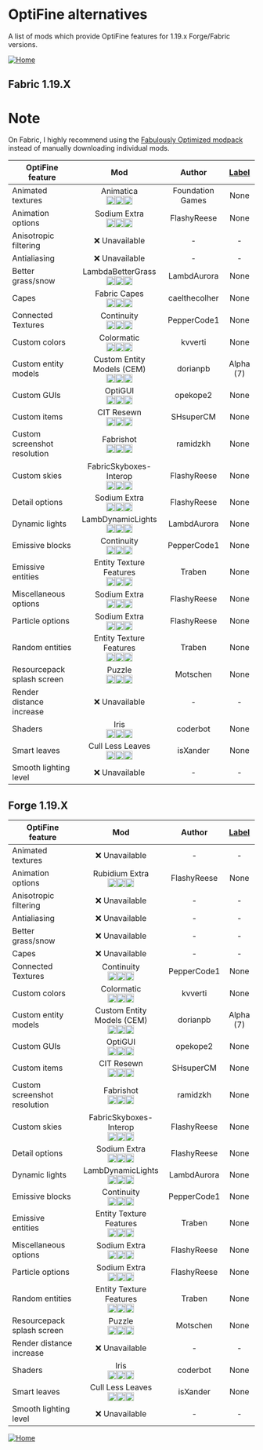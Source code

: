 # OptiFine alternatives

A list of mods which provide OptiFine features for 1.19.x Forge/Fabric versions.

[![Home](https://i.imgur.com/zGuelkW.png)](/README.md)

## Fabric 1.19.X

# Note

On Fabric, I highly recommend using the [Fabulously Optimized modpack](https://fabulously-optimized.gitbook.io/modpack/) instead of manually downloading individual mods.

| OptiFine feature | Mod | Author | [Label](/README.md#labels) |
| --- | :---: | :---: | :---: |
| Animated textures | Animatica<br>[<img src=/images/curseforge.png height=18>](https://www.curseforge.com/minecraft/mc-mods/animatica)[<img src=/images/modrinth.ico height=18>](https://modrinth.com/mod/animatica)[<img src=/images/github.ico height=18>](https://github.com/FoundationGames/Animatica) | Foundation Games | None | 
| Animation options | Sodium Extra<br>[<img src=/images/curseforge.png height=18>](https://www.curseforge.com/minecraft/mc-mods/sodium-extra)[<img src=/images/modrinth.ico height=18>](https://modrinth.com/mod/sodium-extra)[<img src=/images/github.ico height=18>](https://github.com/FlashyReese/sodium-extra-fabric) | FlashyReese | None |
| Anisotropic filtering | ❌ Unavailable | - | - |
| Antialiasing | ❌ Unavailable | - | - |
| Better grass/snow | LambdaBetterGrass<br>[<img src=/images/curseforge.png height=18>](https://www.curseforge.com/minecraft/mc-mods/lambdabettergrass)[<img src=/images/modrinth.ico height=18>](https://modrinth.com/mod/lambdabettergrass)[<img src=/images/github.ico height=18>](https://github.com/LambdAurora/LambdaBetterGrass) | LambdAurora | None |
| Capes | Fabric Capes<br>[<img src=/images/curseforge.png height=18>](https://www.curseforge.com/minecraft/mc-mods/capes)[<img src=/images/modrinth.ico height=18>](https://modrinth.com/mod/capes)[<img src=/images/github.ico height=18>](https://github.com/CaelTheColher/Capes) | caelthecolher | None |
| Connected Textures | Continuity<br>[<img src=/images/curseforge.png height=18>](https://www.curseforge.com/minecraft/mc-mods/continuity)[<img src=/images/modrinth.ico height=18>](https://modrinth.com/mod/continuity)[<img src=/images/github.ico height=18>](https://github.com/PepperCode1/Continuity) | PepperCode1 | None |
| Custom colors | Colormatic<br>[<img src=/images/curseforge.png height=18>](https://www.curseforge.com/minecraft/mc-mods/colormatic)[<img src=/images/modrinth.ico height=18>](https://modrinth.com/mod/colormatic)[<img src=/images/github.ico height=18>](https://github.com/kvverti/colormatic) | kvverti | None |
| Custom entity models | Custom Entity Models (CEM)<br>[<img src=/images/curseforge.png height=18>](https://www.curseforge.com/minecraft/mc-mods/custom-entity-models-cem)[<img src=/images/modrinth.ico height=18>](https://modrinth.com/mod/cem)[<img src=/images/github.ico height=18>](https://github.com/dorianpb/cem) | dorianpb | Alpha (7) |
| Custom GUIs | OptiGUI<br>[<img src=/images/curseforge.png height=18>](https://www.curseforge.com/minecraft/mc-mods/optigui)[<img src=/images/modrinth.ico height=18>](https://modrinth.com/mod/optigui)[<img src=/images/github.ico height=18>](https://github.com/opekope2/OptiGUI) | opekope2 | None |
| Custom items | CIT Resewn<br>[<img src=/images/curseforge.png height=18>](https://www.curseforge.com/minecraft/mc-mods/cit-resewn)[<img src=/images/modrinth.ico height=18>](https://modrinth.com/mod/cit-resewn)[<img src=/images/github.ico height=18>](https://github.com/SHsuperCM/CITResewn) | SHsuperCM | None |
| Custom screenshot resolution | Fabrishot<br>[<img src=/images/curseforge.png height=18>](https://www.curseforge.com/minecraft/mc-mods/fabrishot)[<img src=/images/modrinth.ico height=18>](https://modrinth.com/mod/fabrishot)[<img src=/images/github.ico height=18>](https://github.com/ramidzkh/fabrishot) | ramidzkh | None |
| Custom skies | FabricSkyboxes-Interop<br>[<img src=/images/curseforge.png height=18>](https://www.curseforge.com/minecraft/mc-mods/fabricskyboxes-interop)[<img src=/images/modrinth.ico height=18>](https://modrinth.com/mod/fabricskyboxes-interop)[<img src=/images/github.ico height=18>](https://github.com/FlashyReese/fabricskyboxes-interop) | FlashyReese | None |
| Detail options | Sodium Extra<br>[<img src=/images/curseforge.png height=18>](https://www.curseforge.com/minecraft/mc-mods/sodium-extra)[<img src=/images/modrinth.ico height=18>](https://modrinth.com/mod/sodium-extra)[<img src=/images/github.ico height=18>](https://github.com/FlashyReese/sodium-extra-fabric) | FlashyReese | None |
| Dynamic lights | LambDynamicLights<br>[<img src=/images/curseforge.png height=18>](https://www.curseforge.com/minecraft/mc-mods/lambdynamiclights)[<img src=/images/modrinth.ico height=18>](https://modrinth.com/mod/lambdynamiclights)[<img src=/images/github.ico height=18>](https://github.com/LambdAurora/LambDynamicLights) | LambdAurora | None |
| Emissive blocks | Continuity<br>[<img src=/images/curseforge.png height=18>](https://www.curseforge.com/minecraft/mc-mods/continuity)[<img src=/images/modrinth.ico height=18>](https://modrinth.com/mod/continuity)[<img src=/images/github.ico height=18>](https://github.com/PepperCode1/Continuity) | PepperCode1 | None |
| Emissive entities | Entity Texture Features<br>[<img src=/images/curseforge.png height=18>](https://www.curseforge.com/minecraft/mc-mods/entity-texture-features-fabric)[<img src=/images/modrinth.ico height=18>](https://modrinth.com/mod/entitytexturefeatures)[<img src=/images/github.ico height=18>](https://github.com/Traben-0/Entity_Texture_Features) | Traben | None |
| Miscellaneous options | Sodium Extra<br>[<img src=/images/curseforge.png height=18>](https://www.curseforge.com/minecraft/mc-mods/sodium-extra)[<img src=/images/modrinth.ico height=18>](https://modrinth.com/mod/sodium-extra)[<img src=/images/github.ico height=18>](https://github.com/FlashyReese/sodium-extra-fabric) | FlashyReese | None |
| Particle options | Sodium Extra<br>[<img src=/images/curseforge.png height=18>](https://www.curseforge.com/minecraft/mc-mods/sodium-extra)[<img src=/images/modrinth.ico height=18>](https://modrinth.com/mod/sodium-extra)[<img src=/images/github.ico height=18>](https://github.com/FlashyReese/sodium-extra-fabric) | FlashyReese | None |
| Random entities | Entity Texture Features<br>[<img src=/images/curseforge.png height=18>](https://www.curseforge.com/minecraft/mc-mods/entity-texture-features-fabric)[<img src=/images/modrinth.ico height=18>](https://modrinth.com/mod/entitytexturefeatures)[<img src=/images/github.ico height=18>](https://github.com/Traben-0/Entity_Texture_Features) | Traben | None |
| Resourcepack splash screen | Puzzle<br>[<img src=/images/curseforge.png height=18>](https://www.curseforge.com/minecraft/mc-mods/puzzle)[<img src=/images/modrinth.ico height=18>](https://modrinth.com/mod/puzzle)[<img src=/images/github.ico height=18>](https://github.com/PuzzleMC/Puzzle) | Motschen | None |
| Render distance increase | ❌ Unavailable | - | - |
| Shaders | Iris<br>[<img src=/images/curseforge.png height=18>](https://www.curseforge.com/minecraft/mc-mods/irisshaders)[<img src=/images/modrinth.ico height=18>](https://modrinth.com/mod/iris)[<img src=/images/github.ico height=18>](https://github.com/IrisShaders/Iris) | coderbot | None |
| Smart leaves | Cull Less Leaves<br>[<img src=/images/curseforge.png height=18>](https://www.curseforge.com/minecraft/mc-mods/cull-less-leaves)[<img src=/images/modrinth.ico height=18>](https://modrinth.com/mod/cull-less-leaves)[<img src=/images/github.ico height=18>](https://github.com/isXander/CullLessLeaves) | isXander | None |
| Smooth lighting level | ❌ Unavailable | - | - |

## Forge 1.19.X

| OptiFine feature | Mod | Author | [Label](/README.md#labels) |
| --- | :---: | :---: | :---: |
| Animated textures | ❌ Unavailable | - | - |
| Animation options | Rubidium Extra<br>[<img src=/images/curseforge.png height=18>](https://www.curseforge.com/minecraft/mc-mods/sodium-extra)[<img src=/images/modrinth.ico height=18>](https://modrinth.com/mod/sodium-extra)[<img src=/images/github.ico height=18>](https://github.com/FlashyReese/sodium-extra-fabric) | FlashyReese | None |
| Anisotropic filtering | ❌ Unavailable | - | - |
| Antialiasing | ❌ Unavailable | - | - |
| Better grass/snow | ❌ Unavailable | - | - |
| Capes | ❌ Unavailable | - | - |
| Connected Textures | Continuity<br>[<img src=/images/curseforge.png height=18>](https://www.curseforge.com/minecraft/mc-mods/continuity)[<img src=/images/modrinth.ico height=18>](https://modrinth.com/mod/continuity)[<img src=/images/github.ico height=18>](https://github.com/PepperCode1/Continuity) | PepperCode1 | None |
| Custom colors | Colormatic<br>[<img src=/images/curseforge.png height=18>](https://www.curseforge.com/minecraft/mc-mods/colormatic)[<img src=/images/modrinth.ico height=18>](https://modrinth.com/mod/colormatic)[<img src=/images/github.ico height=18>](https://github.com/kvverti/colormatic) | kvverti | None |
| Custom entity models | Custom Entity Models (CEM)<br>[<img src=/images/curseforge.png height=18>](https://www.curseforge.com/minecraft/mc-mods/custom-entity-models-cem)[<img src=/images/modrinth.ico height=18>](https://modrinth.com/mod/cem)[<img src=/images/github.ico height=18>](https://github.com/dorianpb/cem) | dorianpb | Alpha (7) |
| Custom GUIs | OptiGUI<br>[<img src=/images/curseforge.png height=18>](https://www.curseforge.com/minecraft/mc-mods/optigui)[<img src=/images/modrinth.ico height=18>](https://modrinth.com/mod/optigui)[<img src=/images/github.ico height=18>](https://github.com/opekope2/OptiGUI) | opekope2 | None |
| Custom items | CIT Resewn<br>[<img src=/images/curseforge.png height=18>](https://www.curseforge.com/minecraft/mc-mods/cit-resewn)[<img src=/images/modrinth.ico height=18>](https://modrinth.com/mod/cit-resewn)[<img src=/images/github.ico height=18>](https://github.com/SHsuperCM/CITResewn) | SHsuperCM | None |
| Custom screenshot resolution | Fabrishot<br>[<img src=/images/curseforge.png height=18>](https://www.curseforge.com/minecraft/mc-mods/fabrishot)[<img src=/images/modrinth.ico height=18>](https://modrinth.com/mod/fabrishot)[<img src=/images/github.ico height=18>](https://github.com/ramidzkh/fabrishot) | ramidzkh | None |
| Custom skies | FabricSkyboxes-Interop<br>[<img src=/images/curseforge.png height=18>](https://www.curseforge.com/minecraft/mc-mods/fabricskyboxes-interop)[<img src=/images/modrinth.ico height=18>](https://modrinth.com/mod/fabricskyboxes-interop)[<img src=/images/github.ico height=18>](https://github.com/FlashyReese/fabricskyboxes-interop) | FlashyReese | None |
| Detail options | Sodium Extra<br>[<img src=/images/curseforge.png height=18>](https://www.curseforge.com/minecraft/mc-mods/sodium-extra)[<img src=/images/modrinth.ico height=18>](https://modrinth.com/mod/sodium-extra)[<img src=/images/github.ico height=18>](https://github.com/FlashyReese/sodium-extra-fabric) | FlashyReese | None |
| Dynamic lights | LambDynamicLights<br>[<img src=/images/curseforge.png height=18>](https://www.curseforge.com/minecraft/mc-mods/lambdynamiclights)[<img src=/images/modrinth.ico height=18>](https://modrinth.com/mod/lambdynamiclights)[<img src=/images/github.ico height=18>](https://github.com/LambdAurora/LambDynamicLights) | LambdAurora | None |
| Emissive blocks | Continuity<br>[<img src=/images/curseforge.png height=18>](https://www.curseforge.com/minecraft/mc-mods/continuity)[<img src=/images/modrinth.ico height=18>](https://modrinth.com/mod/continuity)[<img src=/images/github.ico height=18>](https://github.com/PepperCode1/Continuity) | PepperCode1 | None |
| Emissive entities | Entity Texture Features<br>[<img src=/images/curseforge.png height=18>](https://www.curseforge.com/minecraft/mc-mods/entity-texture-features-fabric)[<img src=/images/modrinth.ico height=18>](https://modrinth.com/mod/entitytexturefeatures)[<img src=/images/github.ico height=18>](https://github.com/Traben-0/Entity_Texture_Features) | Traben | None |
| Miscellaneous options | Sodium Extra<br>[<img src=/images/curseforge.png height=18>](https://www.curseforge.com/minecraft/mc-mods/sodium-extra)[<img src=/images/modrinth.ico height=18>](https://modrinth.com/mod/sodium-extra)[<img src=/images/github.ico height=18>](https://github.com/FlashyReese/sodium-extra-fabric) | FlashyReese | None |
| Particle options | Sodium Extra<br>[<img src=/images/curseforge.png height=18>](https://www.curseforge.com/minecraft/mc-mods/sodium-extra)[<img src=/images/modrinth.ico height=18>](https://modrinth.com/mod/sodium-extra)[<img src=/images/github.ico height=18>](https://github.com/FlashyReese/sodium-extra-fabric) | FlashyReese | None |
| Random entities | Entity Texture Features<br>[<img src=/images/curseforge.png height=18>](https://www.curseforge.com/minecraft/mc-mods/entity-texture-features-fabric)[<img src=/images/modrinth.ico height=18>](https://modrinth.com/mod/entitytexturefeatures)[<img src=/images/github.ico height=18>](https://github.com/Traben-0/Entity_Texture_Features) | Traben | None |
| Resourcepack splash screen | Puzzle<br>[<img src=/images/curseforge.png height=18>](https://www.curseforge.com/minecraft/mc-mods/puzzle)[<img src=/images/modrinth.ico height=18>](https://modrinth.com/mod/puzzle)[<img src=/images/github.ico height=18>](https://github.com/PuzzleMC/Puzzle) | Motschen | None |
| Render distance increase | ❌ Unavailable | - | - |
| Shaders | Iris<br>[<img src=/images/curseforge.png height=18>](https://www.curseforge.com/minecraft/mc-mods/irisshaders)[<img src=/images/modrinth.ico height=18>](https://modrinth.com/mod/iris)[<img src=/images/github.ico height=18>](https://github.com/IrisShaders/Iris) | coderbot | None |
| Smart leaves | Cull Less Leaves<br>[<img src=/images/curseforge.png height=18>](https://www.curseforge.com/minecraft/mc-mods/cull-less-leaves)[<img src=/images/modrinth.ico height=18>](https://modrinth.com/mod/cull-less-leaves)[<img src=/images/github.ico height=18>](https://github.com/isXander/CullLessLeaves) | isXander | None |
| Smooth lighting level | ❌ Unavailable | - | - |

[![Home](https://i.imgur.com/zGuelkW.png)](/README.md)

